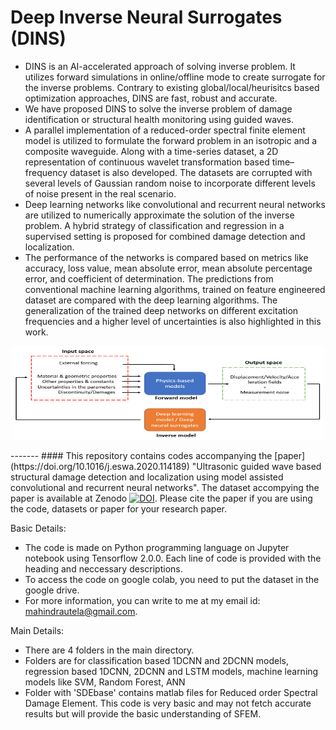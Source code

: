 # Deep Inverse Neural Surrogates (DINS)
* DINS is an AI-accelerated approach of solving inverse problem. It utilizes forward simulations in online/offline mode to create surrogate for the inverse problems. Contrary to existing global/local/heurisitcs based optimization approaches, DINS are fast, robust and accurate.
* We have proposed DINS to solve the inverse problem of damage identification or structural health monitoring using guided waves.
* A parallel implementation of a reduced-order spectral finite element model is utilized to formulate the forward problem in an isotropic and a composite waveguide. Along with a time-series dataset, a 2D representation of continuous wavelet transformation based time–frequency dataset is also developed. The datasets are corrupted with several levels of Gaussian random noise to incorporate different levels of noise present in the real scenario.
* Deep learning networks like convolutional and recurrent neural networks are utilized to numerically approximate the solution of the inverse problem. A hybrid strategy of classification and regression in a supervised setting is proposed for combined damage detection and localization.
* The performance of the networks is compared based on metrics like accuracy, loss value, mean absolute error, mean absolute percentage error, and coefficient of determination. The predictions from conventional machine learning algorithms, trained on feature engineered dataset are compared with the deep learning algorithms. The generalization of the trained deep networks on different excitation frequencies and a higher level of uncertainties is also highlighted in this work.
<p align="center">
  <img src="images/DINS.png" width="500" height="150" />
</p>
-------
#### This repository contains codes accompanying the [paper](https://doi.org/10.1016/j.eswa.2020.114189) "Ultrasonic guided wave based structural damage detection and localization using model assisted convolutional and recurrent neural networks". The dataset accompying the paper is available at Zenodo <a href="https://doi.org/10.5281/zenodo.13844147"><img src="https://zenodo.org/badge/DOI/10.5281/zenodo.13844147.svg" alt="DOI"></a>.
Please cite the paper if you are using the code, datasets or paper for your research paper. 

Basic Details:
* The code is made on Python programming language on Jupyter notebook using Tensorflow 2.0.0. Each line of code is provided with the heading and neccessary descriptions.
* To access the code on google colab, you need to put the dataset in the google drive.
* For more information, you can write to me at my email id: mahindrautela@gmail.com.

Main Details:
* There are 4 folders in the main directory.
* Folders are for classification based 1DCNN and 2DCNN models, regression based 1DCNN, 2DCNN and LSTM models, machine learning models like SVM, Random Forest, ANN
* Folder with 'SDEbase' contains matlab files for Reduced order Spectral Damage Element. This code is very basic and may not fetch accurate results but will provide the basic understanding of SFEM.
